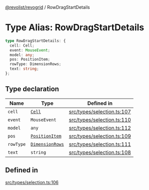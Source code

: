 [@revolist/revogrid](README.md) / RowDragStartDetails

# Type Alias: RowDragStartDetails

```ts
type RowDragStartDetails: {
  cell: Cell;
  event: MouseEvent;
  model: any;
  pos: PositionItem;
  rowType: DimensionRows;
  text: string;
};
```

## Type declaration

| Name | Type | Defined in |
| ------ | ------ | ------ |
| `cell` | [`Cell`](Interface.Cell.md) | [src/types/selection.ts:107](https://github.com/revolist/revogrid/blob/c3fbdc69076950cb371c4e48faf1a5d5a21237f4/src/types/selection.ts#L107) |
| `event` | `MouseEvent` | [src/types/selection.ts:110](https://github.com/revolist/revogrid/blob/c3fbdc69076950cb371c4e48faf1a5d5a21237f4/src/types/selection.ts#L110) |
| `model` | `any` | [src/types/selection.ts:112](https://github.com/revolist/revogrid/blob/c3fbdc69076950cb371c4e48faf1a5d5a21237f4/src/types/selection.ts#L112) |
| `pos` | [`PositionItem`](Interface.PositionItem.md) | [src/types/selection.ts:109](https://github.com/revolist/revogrid/blob/c3fbdc69076950cb371c4e48faf1a5d5a21237f4/src/types/selection.ts#L109) |
| `rowType` | [`DimensionRows`](TypeAlias.DimensionRows.md) | [src/types/selection.ts:111](https://github.com/revolist/revogrid/blob/c3fbdc69076950cb371c4e48faf1a5d5a21237f4/src/types/selection.ts#L111) |
| `text` | `string` | [src/types/selection.ts:108](https://github.com/revolist/revogrid/blob/c3fbdc69076950cb371c4e48faf1a5d5a21237f4/src/types/selection.ts#L108) |

## Defined in

[src/types/selection.ts:106](https://github.com/revolist/revogrid/blob/c3fbdc69076950cb371c4e48faf1a5d5a21237f4/src/types/selection.ts#L106)
